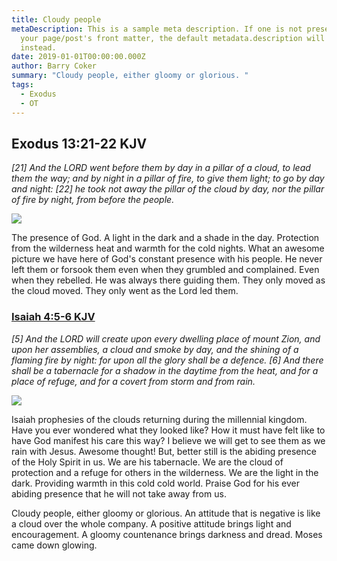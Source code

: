 ```yaml
---
title: Cloudy people
metaDescription: This is a sample meta description. If one is not present in
  your page/post's front matter, the default metadata.description will be used
  instead.
date: 2019-01-01T00:00:00.000Z
author: Barry Coker
summary: "Cloudy people, either gloomy or glorious. "
tags:
  - Exodus
  - OT
---
```

## ‭‭Exodus‬ ‭13:21‭-‬22‬ ‭KJV‬‬

*\[21] And the LORD went before them by day in a pillar of a cloud, to lead them the way; and by night in a pillar of fire, to give them light; to go by day and night: \[22] he took not away the pillar of the cloud by day, nor the pillar of fire by night, from before the people.*

![](https://2.bp.blogspot.com/-bZeZbZhqMEY/UKwmXoZd3hI/AAAAAAAAA_o/b067zypKucM/s640/PillarOfFire%2B%25282%2529.jpg)

The presence of God. A light in the dark and a shade in the day. Protection from the wilderness heat and warmth for the cold nights. What an awesome picture we have here of God's constant presence with his people. He never left them or forsook them even when they grumbled and complained. Even when they rebelled. He was always there guiding them. They only moved as the cloud moved. They only went as the Lord led them. 

### [‭‭Isaiah‬ ‭4:5‭-‬6‬ ‭KJV‬‬](https://www.biblegateway.com/passage/?search=Isaiah+4%3A5-6&version=KJV)

*\[5] And the LORD will create upon every dwelling place of mount Zion, and upon her assemblies, a cloud and smoke by day, and the shining of a flaming fire by night: for upon all the glory shall be a defence. \[6] And there shall be a tabernacle for a shadow in the daytime from the heat, and for a place of refuge, and for a covert from storm and from rain.*

![](https://encrypted-tbn0.gstatic.com/images?q=tbn:ANd9GcS5M3T3c8K6aZ2k9KM-tGsGt-Nt7_FuEZxUVK3QthVsQRrjit6x)

Isaiah prophesies of the clouds returning during the millennial kingdom. Have you ever wondered what they looked like? How it must have felt like to have God manifest his care this way? I believe we will get to see them as we rain with Jesus. Awesome thought! But, better still is the abiding presence of the Holy Spirit in us. We are his tabernacle. We are the cloud of protection and a refuge for others in the wilderness.  We are the light in the dark. Providing warmth in this cold cold world.  Praise God for his ever abiding presence that he will not take away from us.

Cloudy people, either gloomy or glorious. An attitude that is negative is like a cloud over the whole company. A positive attitude brings light and encouragement.  A gloomy countenance brings darkness and dread. Moses came down glowing.